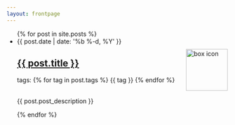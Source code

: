 ```yaml
---
layout: frontpage
---
```


<ul class="post-list">
  {% for post in site.posts %}
  <li class="post-list-li">
    <span class="post-date">{{ post.date | date: '%b %-d, %Y' }}</span>
    <h2 class="post-title">
      <a href="{{ post.url }}">
        {{ post.title }}
      </a>
    </h2>
    <span class="tag-list">
      tags: 
      {% for tag in post.tags %}
        <a>{{ tag }}</a> 
      {% endfor %}
    </span>
    <p><br>
    <picture>
      <img src="{{ post.icon }}" alt="box icon" style="float: right; height: 95px; margin-top: -110px;">
    </picture>
    {{ post.post_description }}
    </p>
  </li>
  {% endfor %}
</ul>
